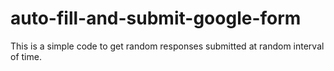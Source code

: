# auto-fill-and-submit-google-form
This is a simple code to get random responses submitted at random interval of time. 
